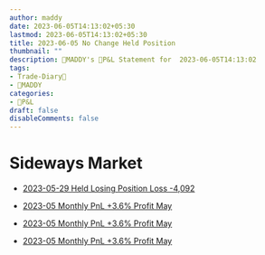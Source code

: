 ```yaml
---
author: maddy
date: 2023-06-05T14:13:02+05:30
lastmod: 2023-06-05T14:13:02+05:30
title: 2023-06-05 No Change Held Position
thumbnail: ""
description: 🧔MADDY's 💸P&L Statement for  2023-06-05T14:13:02 
tags:
- Trade-Diary📗
- 🧔MADDY
categories: 
- 💸P&L
draft: false
disableComments: false
---
```

# Sideways Market

- [2023-05-29 Held Losing Position Loss -4,092](2023-05-29%20Held%20Losing%20Position%20Loss%20-4,092.md)

- [2023-05 Monthly PnL +3.6% Profit May](<2023-05-Monthly-PnL-+3.6%-Profit-May>)

- [2023-05 Monthly PnL +3.6% Profit May](</post/2023-05-Monthly-PnL-+3.6%-Profit-May>)

- [2023-05 Monthly PnL +3.6% Profit May](</2023-05-Monthly-PnL-+3.6%-Profit-May/>)